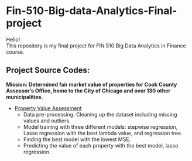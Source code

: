 # Fin-510-Big-data-Analytics-Final-project
Hello!\
This repository is my final project for FIN 510 Big Data Analytics in Finance course.

## Project Source Codes:
**Mission: Determined fair market value of properties for Cook County Assessor’s Office, home to the City of Chicago and over 130 other municipalities.**
* [Property Value Assessment](https://github.com/KlayCheng/Fin-510-Big-data-Analytics-Final-project/blob/main/Property_Assessment.Rmd)
  * Data pre-processing: Cleaning up the dataset including missing values and outliers.
  * Model training with three different models: stepwise regression, Lasso regression with the best lambda value, and regression tree.  
  * Finding the best model with the lowest MSE.
  * Predicting the value of each property with the best model, lasso regression.
